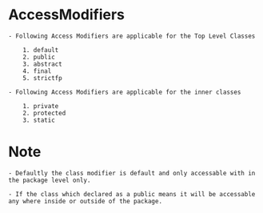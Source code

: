 # AccessModifiers
    - Following Access Modifiers are applicable for the Top Level Classes

        1. default
        2. public
        3. abstract
        4. final
        5. strictfp

    - Following Access Modifiers are applicable for the inner classes

        1. private 
        2. protected
        3. static

# Note
    - Defaultly the class modifier is default and only accessable with in the package level only.

    - If the class which declared as a public means it will be accessable any where inside or outside of the package.

    